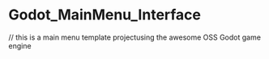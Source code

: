 # Godot_MainMenu_Interface
// this is a main menu template projectusing the awesome OSS Godot game engine
